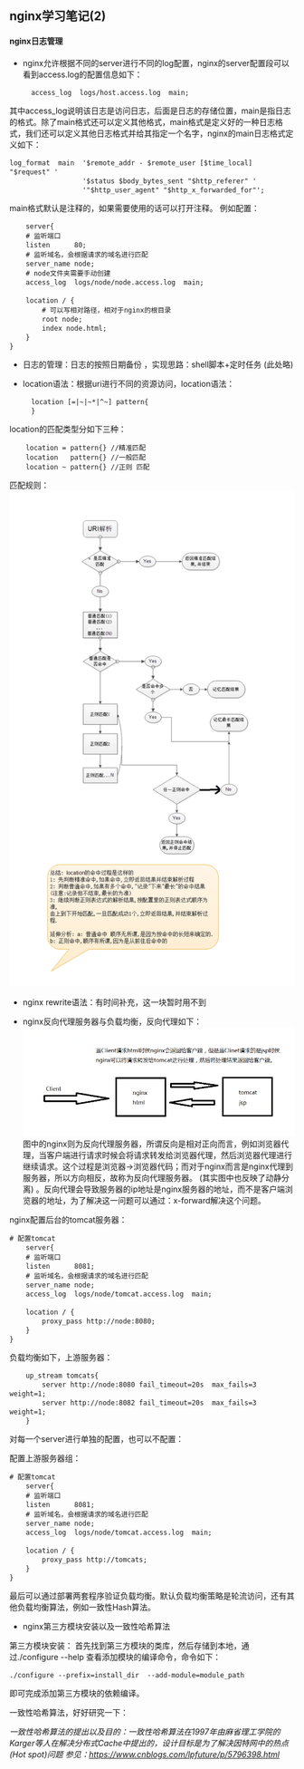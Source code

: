## nginx学习笔记(2)
#### nginx日志管理
- nginx允许根据不同的server进行不同的log配置，nginx的server配置段可以看到access.log的配置信息如下：

        access_log  logs/host.access.log  main;

其中access_log说明该日志是访问日志，后面是日志的存储位置，main是指日志的格式。除了main格式还可以定义其他格式，main格式是定义好的一种日志格式，我们还可以定义其他日志格式并给其指定一个名字，nginx的main日志格式定义如下：

    log_format  main  '$remote_addr - $remote_user [$time_local] "$request" '
                      '$status $body_bytes_sent "$http_referer" '
                      '"$http_user_agent" "$http_x_forwarded_for"';

main格式默认是注释的，如果需要使用的话可以打开注释。 例如配置：

		server{
		# 监听端口
		listen		80;
		# 监听域名，会根据请求的域名进行匹配
		server_name node;
		# node文件夹需要手动创建		
		access_log  logs/node/node.access.log  main;
		
		location / {
			# 可以写相对路径，相对于nginx的根目录
			root node;
			index node.html;
		}
	}



- 日志的管理：日志的按照日期备份 ，实现思路：shell脚本+定时任务 (此处略)


- location语法：根据uri进行不同的资源访问，location语法：

		location [=|~|~*|^~] pattern{
		}

location的匹配类型分如下三种：

		location = pattern{} //精准匹配
		location   pattern{} //一般匹配
		location ~ pattern{} //正则 匹配

匹配规则：
![nginx.png](./pic/nginx.png)  


- nginx rewrite语法：有时间补充，这一块暂时用不到




- nginx反向代理服务器与负载均衡，反向代理如下：
![nginx反向代理.png](./pic/nginx反向代理.png)  
图中的nginx则为反向代理服务器，所谓反向是相对正向而言，例如浏览器代理，当客户端进行请求时候会将请求转发给浏览器代理，然后浏览器代理进行继续请求。这个过程是浏览器->浏览器代码；而对于nginx而言是nginx代理到服务器，所以方向相反，故称为反向代理服务器。  (其实图中也反映了动静分离) 。反向代理会导致服务器的ip地址是nginx服务器的地址，而不是客户端浏览器的地址，为了解决这一问题可以通过：x-forward解决这个问题。



nginx配置后台的tomcat服务器：

	# 配置tomcat
		server{
		# 监听端口
		listen		8081;
		# 监听域名，会根据请求的域名进行匹配
		server_name node;		
		access_log  logs/node/tomcat.access.log  main;
		
		location / {
			proxy_pass http://node:8080;
		}
	}


负载均衡如下，上游服务器：

		up_stream tomcats{
			server http://node:8080 fail_timeout=20s  max_fails=3 weight=1;
			server http://node:8082 fail_timeout=20s  max_fails=3  weight=1;
		}

对每一个server进行单独的配置，也可以不配置：



配置上游服务器组：

	# 配置tomcat
		server{
		# 监听端口
		listen		8081;
		# 监听域名，会根据请求的域名进行匹配
		server_name node;		
		access_log  logs/node/tomcat.access.log  main;
		
		location / {
			proxy_pass http://tomcats;
		}
	}

最后可以通过部署两套程序验证负载均衡。默认负载均衡策略是轮流访问，还有其他负载均衡算法，例如一致性Hash算法。


- nginx第三方模块安装以及一致性哈希算法

第三方模块安装：
首先找到第三方模块的类库，然后存储到本地，通过./configure --help 查看添加模块的编译命令，命令如下：

	./configure --prefix=install_dir  --add-module=module_path

即可完成添加第三方模块的依赖编译。


一致性哈希算法，好好研究一下：  

*一致性哈希算法的提出以及目的：一致性哈希算法在1997年由麻省理工学院的Karger等人在解决分布式Cache中提出的，设计目标是为了解决因特网中的热点(Hot spot)问题 参见：https://www.cnblogs.com/lpfuture/p/5796398.html*



